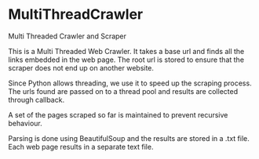 # MultiThreadCrawler
Multi Threaded Crawler and Scraper

This is a Multi Threaded Web Crawler. It takes a base url and finds all the links embedded in the web page.
The root url is stored to ensure that the scraper does not end up on another website.

Since Python allows threading, we use it to speed up the scraping process. The urls found are passed on to a thread pool and 
results are collected through callback. 

A set of the pages scraped so far is maintained to prevent recursive behaviour.

Parsing is done using BeautifulSoup and the results are stored in a .txt file. Each web page results in a separate text file.
